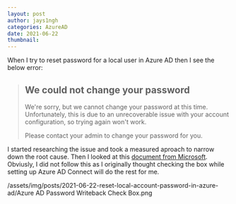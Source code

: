 ```yaml
---
layout: post
author: jays1ngh
categories: AzureAD
date: 2021-06-22
thumbnail:
---
```

When I try to reset password for a local user in Azure AD then I see the below error:

>## We could not change your password
>
>We're sorry, but we cannot change your password at this time. Unfortunately, this is due to an unrecoverable issue with your account configuration, so trying again won't work.
>
>Please contact your admin to change your password for you.

I started researching the issue and took a measured aproach to narrow down the root cause. Then I looked at this [document from Microsoft](https://docs.microsoft.com/en-us/azure/active-directory/authentication/tutorial-enable-sspr-writeback). Obviusly, I did not follow this as I originally thought checking the box while setting up Azure AD Connect will do the rest for me.

/assets/img/posts/2021-06-22-reset-local-account-password-in-azure-ad/Azure AD Password Writeback Check Box.png
